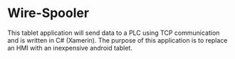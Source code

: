 # Wire-Spooler

This tablet application will send data to a PLC using TCP communication and is written in C# (Xamerin). The purpose of this application is to replace an HMI with an inexpensive android tablet.

